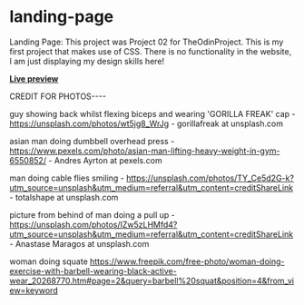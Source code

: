 # landing-page
Landing Page: This project was Project 02 for TheOdinProject.
This is my first project that makes use of CSS. There is no functionality in the website, I am just displaying my design skills here! 

[**Live preview**](https://safran2k.github.io/landing-page/index.html)

CREDIT FOR PHOTOS----

guy showing back whilst flexing biceps and wearing 'GORILLA FREAK' cap - https://unsplash.com/photos/wt5jg8_WrJg - gorillafreak at unsplash.com

asian man doing dumbbell overhead press - https://www.pexels.com/photo/asian-man-lifting-heavy-weight-in-gym-6550852/ - Andres Ayrton at pexels.com

man doing cable flies smiling - https://unsplash.com/photos/TY_Ce5d2G-k?utm_source=unsplash&utm_medium=referral&utm_content=creditShareLink - totalshape at unsplash.com

picture from behind of man doing a pull up - https://unsplash.com/photos/IZw5zLHMfd4?utm_source=unsplash&utm_medium=referral&utm_content=creditShareLink - Anastase Maragos at unsplash.com

woman doing squate https://www.freepik.com/free-photo/woman-doing-exercise-with-barbell-wearing-black-active-wear_20268770.htm#page=2&query=barbell%20squat&position=4&from_view=keyword 